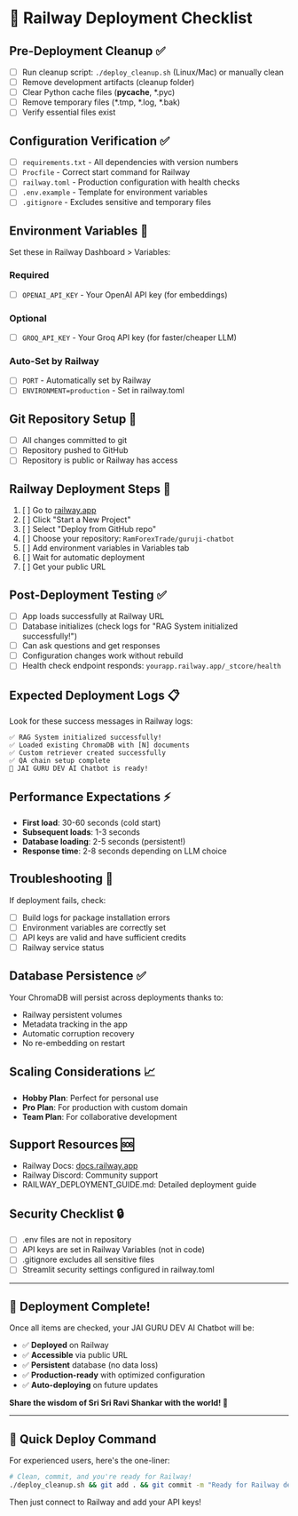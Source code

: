# 🚀 Railway Deployment Checklist

## Pre-Deployment Cleanup ✅
- [ ] Run cleanup script: `./deploy_cleanup.sh` (Linux/Mac) or manually clean
- [ ] Remove development artifacts (cleanup folder)
- [ ] Clear Python cache files (__pycache__, *.pyc)
- [ ] Remove temporary files (*.tmp, *.log, *.bak)
- [ ] Verify essential files exist

## Configuration Verification ✅
- [ ] `requirements.txt` - All dependencies with version numbers
- [ ] `Procfile` - Correct start command for Railway
- [ ] `railway.toml` - Production configuration with health checks
- [ ] `.env.example` - Template for environment variables
- [ ] `.gitignore` - Excludes sensitive and temporary files

## Environment Variables 🔐
Set these in Railway Dashboard > Variables:

### Required
- [ ] `OPENAI_API_KEY` - Your OpenAI API key (for embeddings)

### Optional
- [ ] `GROQ_API_KEY` - Your Groq API key (for faster/cheaper LLM)

### Auto-Set by Railway
- [ ] `PORT` - Automatically set by Railway
- [ ] `ENVIRONMENT=production` - Set in railway.toml

## Git Repository Setup 📁
- [ ] All changes committed to git
- [ ] Repository pushed to GitHub
- [ ] Repository is public or Railway has access

## Railway Deployment Steps 🚂
1. [ ] Go to [railway.app](https://railway.app)
2. [ ] Click "Start a New Project"
3. [ ] Select "Deploy from GitHub repo"
4. [ ] Choose your repository: `RamForexTrade/guruji-chatbot`
5. [ ] Add environment variables in Variables tab
6. [ ] Wait for automatic deployment
7. [ ] Get your public URL

## Post-Deployment Testing ✅
- [ ] App loads successfully at Railway URL
- [ ] Database initializes (check logs for "RAG System initialized successfully!")
- [ ] Can ask questions and get responses
- [ ] Configuration changes work without rebuild
- [ ] Health check endpoint responds: `yourapp.railway.app/_stcore/health`

## Expected Deployment Logs 📋
Look for these success messages in Railway logs:
```
✅ RAG System initialized successfully!
✅ Loaded existing ChromaDB with [N] documents  
✅ Custom retriever created successfully
✅ QA chain setup complete
🙏 JAI GURU DEV AI Chatbot is ready!
```

## Performance Expectations ⚡
- **First load**: 30-60 seconds (cold start)
- **Subsequent loads**: 1-3 seconds  
- **Database loading**: 2-5 seconds (persistent!)
- **Response time**: 2-8 seconds depending on LLM choice

## Troubleshooting 🔧
If deployment fails, check:
- [ ] Build logs for package installation errors
- [ ] Environment variables are correctly set
- [ ] API keys are valid and have sufficient credits
- [ ] Railway service status

## Database Persistence ✅
Your ChromaDB will persist across deployments thanks to:
- Railway persistent volumes
- Metadata tracking in the app
- Automatic corruption recovery
- No re-embedding on restart

## Scaling Considerations 📈
- **Hobby Plan**: Perfect for personal use
- **Pro Plan**: For production with custom domain
- **Team Plan**: For collaborative development

## Support Resources 🆘
- Railway Docs: [docs.railway.app](https://docs.railway.app)
- Railway Discord: Community support
- RAILWAY_DEPLOYMENT_GUIDE.md: Detailed deployment guide

## Security Checklist 🔒
- [ ] .env files are not in repository
- [ ] API keys are set in Railway Variables (not in code)
- [ ] .gitignore excludes all sensitive files
- [ ] Streamlit security settings configured in railway.toml

---

## 🎉 Deployment Complete!

Once all items are checked, your JAI GURU DEV AI Chatbot will be:
- ✅ **Deployed** on Railway
- ✅ **Accessible** via public URL
- ✅ **Persistent** database (no data loss)
- ✅ **Production-ready** with optimized configuration
- ✅ **Auto-deploying** on future updates

**Share the wisdom of Sri Sri Ravi Shankar with the world! 🙏**

---

## 🚀 Quick Deploy Command

For experienced users, here's the one-liner:

```bash
# Clean, commit, and you're ready for Railway!
./deploy_cleanup.sh && git add . && git commit -m "Ready for Railway deployment" && git push
```

Then just connect to Railway and add your API keys!